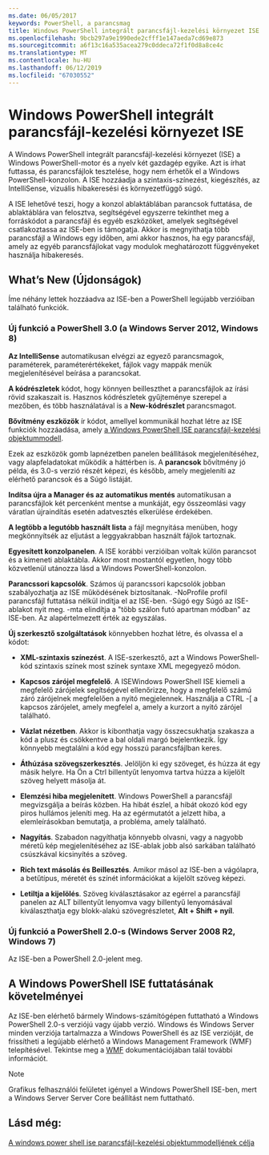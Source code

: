 ```yaml
---
ms.date: 06/05/2017
keywords: PowerShell, a parancsmag
title: Windows PowerShell integrált parancsfájl-kezelési környezet ISE
ms.openlocfilehash: 9bcb297a9e1990ede2cfff1e147aeda7cd69e873
ms.sourcegitcommit: a6f13c16a535acea279c0ddeca72f1f0d8a8ce4c
ms.translationtype: MT
ms.contentlocale: hu-HU
ms.lasthandoff: 06/12/2019
ms.locfileid: "67030552"
---
```

# <a name="windows-powershell-integrated-scripting-environment-ise"></a>Windows PowerShell integrált parancsfájl-kezelési környezet ISE

A Windows PowerShell integrált parancsfájl-kezelési környezet (ISE) a Windows PowerShell-motor és a nyelv két gazdagép egyike. Azt is írhat futtassa, és parancsfájlok tesztelése, hogy nem érhetők el a Windows PowerShell-konzolon. A ISE hozzáadja a szintaxis-színezést, kiegészítés, az IntelliSense, vizuális hibakeresési és környezetfüggő súgó.

A ISE lehetővé teszi, hogy a konzol ablaktáblában parancsok futtatása, de ablaktáblára van felosztva, segítségével egyszerre tekinthet meg a forráskódot a parancsfájl és egyéb eszközöket, amelyek segítségével csatlakoztassa az ISE-ben is támogatja. Akkor is megnyithatja több parancsfájl a Windows egy időben, ami akkor hasznos, ha egy parancsfájl, amely az egyéb parancsfájlokat vagy modulok meghatározott függvényeket használja hibakeresés.

## <a name="whats-new"></a>What’s New (Újdonságok)

Íme néhány lettek hozzáadva az ISE-ben a PowerShell legújabb verzióiban található funkciók.

### <a name="added-in-powershell-30-windows-server-2012-windows-8"></a>Új funkció a PowerShell 3.0 (a Windows Server 2012, Windows 8)

**Az IntelliSense** automatikusan elvégzi az egyező parancsmagok, paraméterek, paraméterértékeket, fájlok vagy mappák menük megjelenítésével beírása a parancsokat.

**A kódrészletek** kódot, hogy könnyen beilleszthet a parancsfájlok az írási rövid szakaszait is. Hasznos kódrészletek gyűjteménye szerepel a mezőben, és több használatával is a **New-kódrészlet** parancsmagot.

**Bővítmény eszközök** ír kódot, amellyel kommunikál hozhat létre az ISE funkciók hozzáadása, amely [a Windows PowerShell ISE parancsfájl-kezelési objektummodell](../../core-powershell/ise/The-ISE-Object-Model-Hierarchy.md).

Ezek az eszközök gomb lapnézetben panelen beállítások megjelenítéséhez, vagy alapfeladatokat működik a háttérben is. A **parancsok** bővítmény jó példa, és 3.0-s verzió részét képezi, és később, amely megjeleníti az elérhető parancsok és a Súgó listáját.

**Indítsa újra a Manager és az automatikus mentés** automatikusan a parancsfájlok két percenként mentse a munkáját, egy összeomlási vagy váratlan újraindítás esetén adatvesztés elkerülése érdekében.

**A legtöbb a legutóbb használt lista** a fájl megnyitása menüben, hogy megkönnyítsék az eljutást a leggyakrabban használt fájlok tartoznak.

**Egyesített konzolpanelen**. A ISE korábbi verzióiban voltak külön parancsot és a kimeneti ablaktábla. Akkor most mostantól egyetlen, hogy több közvetlenül utánozza lásd a Windows PowerShell-konzolon.

**Parancssori kapcsolók**. Számos új parancssori kapcsolók jobban szabályozhatja az ISE működésének biztosítanak. -NoProfile profil parancsfájl futtatása nélkül indítja el az ISE-ben. -Súgó egy Súgó az ISE-ablakot nyit meg. -mta elindítja a "több szálon futó apartman módban" az ISE-ben. Az alapértelmezett érték az egyszálas.

**Új szerkesztő szolgáltatások** könnyebben hozhat létre, és olvassa el a kódot:

- **XML-szintaxis színezést**. A ISE-szerkesztő, azt a Windows PowerShell-kód szintaxis színek most színek syntaxe XML megegyező módon.

- **Kapcsos zárójel megfelelő**. A ISEWindows PowerShell ISE kiemeli a megfelelő zárójelek segítségével ellenőrizze, hogy a megfelelő számú záró zárójelnek megfelelően a nyitó megjelennek. Használja a CTRL -\[ a kapcsos zárójelet, amely megfelel a, amely a kurzort a nyitó zárójel található.

- **Vázlat nézetben**. Akkor is kibonthatja vagy összecsukhatja szakasza a kód a plusz és csökkentve a bal oldali margó bejelentkezik. Így könnyebb megtalálni a kód egy hosszú parancsfájlban keres.

- **Áthúzása szövegszerkesztés**. Jelöljön ki egy szöveget, és húzza át egy másik helyre. Ha Ön a Ctrl billentyűt lenyomva tartva húzza a kijelölt szöveg helyett másolja át.

- **Elemzési hiba megjelenített**. Windows PowerShell a parancsfájl megvizsgálja a beírás közben. Ha hibát észlel, a hibát okozó kód egy piros hullámos jeleníti meg. Ha az egérmutatót a jelzett hiba, a elemleírásokban bemutatja, a probléma, amely található.

- **Nagyítás**. Szabadon nagyíthatja könnyebb olvasni, vagy a nagyobb méretű kép megjelenítéséhez az ISE-ablak jobb alsó sarkában található csúszkával kicsinyítés a szöveg.

- **Rich text másolás és Beillesztés**. Amikor másol az ISE-ben a vágólapra, a betűtípus, méretét és színét információkat a kijelölt szöveg képezi.

- **Letiltja a kijelölés**. Szöveg kiválasztásakor az egérrel a parancsfájl panelen az ALT billentyűt lenyomva vagy billentyű lenyomásával kiválaszthatja egy blokk-alakú szövegrészletet, **Alt + Shift + nyíl**.

### <a name="added-in-powershell-20-windows-server-2008-r2-windows-7"></a>Új funkció a PowerShell 2.0-s (Windows Server 2008 R2, Windows 7)

Az ISE-ben a PowerShell 2.0-jelent meg.

## <a name="requirements-for-running-the-windows-powershell-ise"></a>A Windows PowerShell ISE futtatásának követelményei

Az ISE-ben elérhető bármely Windows-számítógépen futtatható a Windows PowerShell 2.0-s verziójú vagy újabb verzió. Windows és Windows Server minden verziója tartalmazza a Windows PowerShell és az ISE verzióját, de frissítheti a legújabb elérhető a Windows Management Framework (WMF) telepítésével. Tekintse meg a [WMF](/powershell/wmf) dokumentációjában talál további információt.

> [!NOTE]
> Grafikus felhasználói felületet igényel a Windows PowerShell ISE-ben, mert a Windows Server Server Core beállítást nem futtatható.

## <a name="see-also"></a>Lásd még:

[A windows power shell ise parancsfájl-kezelési objektummodelljének célja](../../core-powershell/ise/Purpose-of-the-Windows-PowerShell-ISE-Scripting-Object-Model.md)
